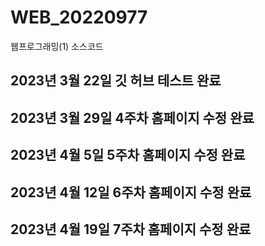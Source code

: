 # WEB_20220977
웹프로그래밍(1) 소스코드
## 2023년 3월 22일 깃 허브 테스트 완료 

## 2023년 3월 29일 4주차 홈페이지 수정 완료

## 2023년 4월 5일 5주차 홈페이지 수정 완료

## 2023년 4월 12일 6주차 홈페이지 수정 완료

## 2023년 4월 19일 7주차 홈페이지 수정 완료